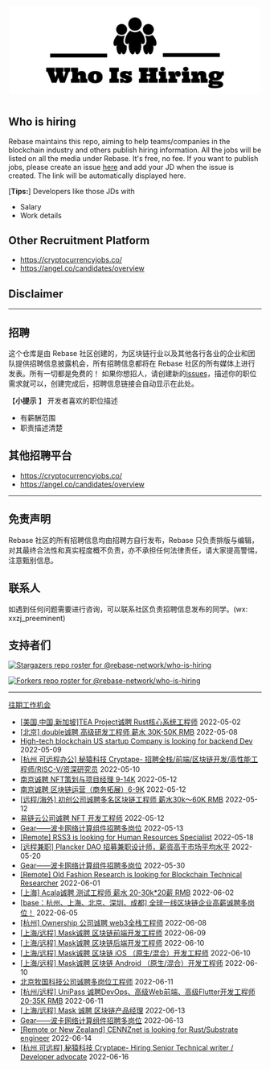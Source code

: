 <div align="center">
  <img src="./banner.png" style="margin: 0 auto 10px;" width="500"/>
</div>


## Who is hiring
Rebase maintains this repo, aiming to help teams/companies in the blockchain industry and others publish hiring information. All the jobs will be listed on all the media under Rebase. It's free, no fee.
If you want to publish jobs, please create an issue [here](https://github.com/rebase-network/who-is-hiring/issues/) and add your JD when the issue is created. The link will be automatically displayed here.

[**Tips:**]
Developers like those JDs with
- Salary
- Work details

## Other Recruitment Platform

- https://cryptocurrencyjobs.co/
- https://angel.co/candidates/overview

## Disclaimer

---

## 招聘
这个仓库是由 Rebase 社区创建的，为区块链行业以及其他各行各业的企业和团队提供招聘信息披露机会，所有招聘信息都将在 Rebase 社区的所有媒体上进行发表。所有一切都是免费的！
如果你想招人，请创建新的[issues](https://github.com/rebase-network/who-is-hiring/issues/)，描述你的职位需求就可以，创建完成后，招聘信息链接会自动显示在此处。

【**小提示**  】
开发者喜欢的职位描述
- 有薪酬范围
- 职责描述清楚

## 其他招聘平台
- https://cryptocurrencyjobs.co/
- https://angel.co/candidates/overview

---

## 免责声明

Rebase 社区的所有招聘信息均由招聘方自行发布，Rebase 只负责排版与编辑，对其最终合法性和真实程度概不负责，亦不承担任何法律责任，请大家提高警惕，注意甄别信息。

## 联系人
如遇到任何问题需要进行咨询，可以联系社区负责招聘信息发布的同学。(wx: xxzj_preeminent)

## 支持者们
[![Stargazers repo roster for @rebase-network/who-is-hiring](https://reporoster.com/stars/rebase-network/who-is-hiring)](https://github.com/rebase-network/who-is-hiring/stargazers)

[![Forkers repo roster for @rebase-network/who-is-hiring](https://reporoster.com/forks/rebase-network/who-is-hiring)](https://github.com/rebase-network/who-is-hiring/network/members)

---

[往期工作机会](./jobs.md)

- [[美国,中国,新加坡]TEA Project诚聘 Rust核心系统工程师](https://github.com/rebase-network/who-is-hiring/issues/122) 2022-05-02
- [[北京] double诚聘 高级研发工程师 薪水 30K-50K RMB](https://github.com/rebase-network/who-is-hiring/issues/124) 2022-05-08
- [High-tech blockchain US startup Company is looking for backend Dev](https://github.com/rebase-network/who-is-hiring/issues/125) 2022-05-09
- [[杭州 可远程办公] 秘猿科技 Cryptape- 招聘全栈/前端/区块链开发/高性能工程师/RISC-V/资深研究员](https://github.com/rebase-network/who-is-hiring/issues/126) 2022-05-10
- [南京诚聘 NFT策划与项目经理 9-14K](https://github.com/rebase-network/who-is-hiring/issues/127) 2022-05-12
- [南京诚聘 区块链运营（商务拓展）6-9K](https://github.com/rebase-network/who-is-hiring/issues/128) 2022-05-12
- [[远程/海外] 初创公司诚聘多名区块链工程师 薪水30k～60K RMB](https://github.com/rebase-network/who-is-hiring/issues/129) 2022-05-12
- [易链云公司诚聘 NFT 开发工程师](https://github.com/rebase-network/who-is-hiring/issues/130) 2022-05-12
- [Gear——波卡网络计算组件招聘多岗位](https://github.com/rebase-network/who-is-hiring/issues/131) 2022-05-13
- [[Remote] RSS3 is looking for Human Resources Specialist](https://github.com/rebase-network/who-is-hiring/issues/132) 2022-05-18
- [[远程兼职] Plancker DAO  招募兼职设计师，薪资高于市场平均水平](https://github.com/rebase-network/who-is-hiring/issues/133) 2022-05-20
- [Gear——波卡网络计算组件招聘多岗位](https://github.com/rebase-network/who-is-hiring/issues/134) 2022-05-30
- [[Remote] Old Fashion Research  is looking for Blockchain Technical Researcher](https://github.com/rebase-network/who-is-hiring/issues/135) 2022-06-01
- [[上海] Acala诚聘 测试工程师 薪水 20-30k*20薪 RMB](https://github.com/rebase-network/who-is-hiring/issues/136) 2022-06-02
- [[base：杭州、上海、北京、深圳、成都] 全球一线区块链企业高薪诚聘多岗位！](https://github.com/rebase-network/who-is-hiring/issues/137) 2022-06-05
- [[杭州] Ownership 公司诚聘 web3全栈工程师](https://github.com/rebase-network/who-is-hiring/issues/138) 2022-06-08
- [[上海/远程] Mask诚聘 区块链前端开发工程师](https://github.com/rebase-network/who-is-hiring/issues/139) 2022-06-09
- [[上海/远程] Mask诚聘  区块链后端开发工程师](https://github.com/rebase-network/who-is-hiring/issues/140) 2022-06-10
- [[上海/远程] Mask诚聘 区块链 iOS （原生/混合）开发工程师](https://github.com/rebase-network/who-is-hiring/issues/141) 2022-06-10
- [[上海/远程] Mask诚聘 区块链 Android （原生/混合）开发工程师](https://github.com/rebase-network/who-is-hiring/issues/142) 2022-06-10
- [北京牧国科技公司诚聘多岗位工程师](https://github.com/rebase-network/who-is-hiring/issues/143) 2022-06-11
- [[杭州/远程] UniPass 诚聘DevOps、高级Web前端、高级Flutter开发工程师 20-35K RMB](https://github.com/rebase-network/who-is-hiring/issues/144) 2022-06-11
- [[上海/远程] Mask 诚聘 区块链产品经理](https://github.com/rebase-network/who-is-hiring/issues/145) 2022-06-13
- [Gear——波卡网络计算组件招聘多岗位](https://github.com/rebase-network/who-is-hiring/issues/146) 2022-06-13
- [[Remote or New Zealand] CENNZnet is looking for Rust/Substrate engineer](https://github.com/rebase-network/who-is-hiring/issues/147) 2022-06-14
- [[杭州 可远程] 秘猿科技 Cryptape- Hiring Senior Technical writer / Developer advocate](https://github.com/rebase-network/who-is-hiring/issues/148) 2022-06-16
